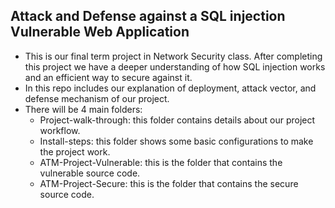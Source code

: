 ## Attack and Defense against a SQL injection Vulnerable Web Application

- This is our final term project in Network Security class. After completing this project we have a deeper understanding of how SQL injection works and an efficient way to secure against it.
- In this repo includes our explanation of deployment, attack vector, and defense mechanism of our project.
- There will be 4 main folders:
    - Project-walk-through: this folder contains details about our project workflow.
    - Install-steps: this folder shows some basic configurations to make the project work.
    - ATM-Project-Vulnerable: this is the folder that contains the vulnerable source code.
    - ATM-Project-Secure: this is the folder that contains the secure source code.